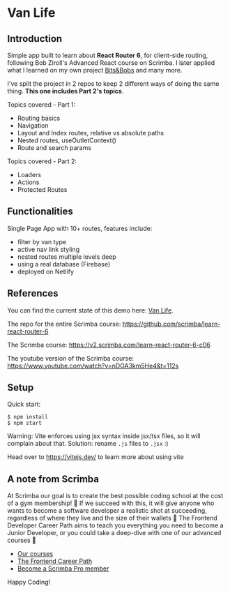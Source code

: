 # Van Life

## Introduction

Simple app built to learn about **React Router 6**, for client-side routing,
following Bob Ziroll's Advanced React course on Scrimba. I later applied what I
learned on my own project [Bits&Bobs](https://bits-and-bobs.netlify.app) and
many more.

I've split the project in 2 repos to keep 2 different ways of doing the same
thing. **This one includes Part 2's topics**.

Topics covered - Part 1:

- Routing basics
- Navigation
- Layout and Index routes, relative vs absolute paths
- Nested routes, useOutletContext()
- Route and search params

Topics covered - Part 2:

- Loaders
- Actions
- Protected Routes

## Functionalities

Single Page App with 10+ routes, features include:

- filter by van type
- active nav link styling
- nested routes multiple levels deep
- using a real database (Firebase)
- deployed on Netlify

## References

You can find the current state of this demo here:
[Van Life](https://heroic-blancmange-263065.netlify.app/).

The repo for the entire Scrimba course:
https://github.com/scrimba/learn-react-router-6

The Scrimba course: https://v2.scrimba.com/learn-react-router-6-c06

The youtube version of the Scrimba course:
https://www.youtube.com/watch?v=nDGA3km5He4&t=112s

## Setup

Quick start:

```
$ npm install
$ npm start
```

Warning: Vite enforces using jsx syntax inside jsx/tsx files, so it will
complain about that. Solution: rename `.js` files to `.jsx` :)

Head over to https://vitejs.dev/ to learn more about using vite

## A note from Scrimba

At Scrimba our goal is to create the best possible coding school at the cost of
a gym membership! 💜 If we succeed with this, it will give anyone who wants to
become a software developer a realistic shot at succeeding, regardless of where
they live and the size of their wallets 🎉 The Frontend Developer Career Path
aims to teach you everything you need to become a Junior Developer, or you could
take a deep-dive with one of our advanced courses 🚀

- [Our courses](https://scrimba.com/allcourses)
- [The Frontend Career Path](https://scrimba.com/learn/frontend)
- [Become a Scrimba Pro member](https://scrimba.com/pricing)

Happy Coding!
